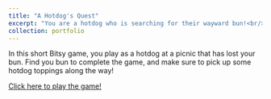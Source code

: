 ```yaml
---
title: "A Hotdog's Quest"
excerpt: "You are a hotdog who is searching for their wayward bun!<br/><img src='./Images/hotdog2.png'>"
collection: portfolio
---
```


In this short Bitsy game, you play as a hotdog at a picnic that has lost your bun. Find you bun to complete the game, and make sure to pick up some hotdog toppings along the way! 

[Click here to play the game!](https://mautumn.itch.io/a-hotdogs-quest)
